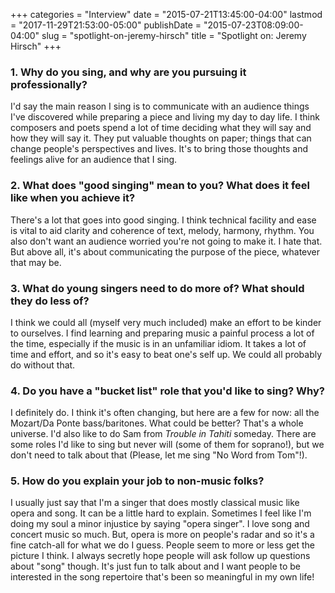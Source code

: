 +++
categories = "Interview"
date = "2015-07-21T13:45:00-04:00"
lastmod = "2017-11-29T21:53:00-05:00"
publishDate = "2015-07-23T08:09:00-04:00"
slug = "spotlight-on-jeremy-hirsch"
title = "Spotlight on: Jeremy Hirsch"
+++

### 1. Why do you sing, and why are you pursuing it professionally?

I'd say the main reason I sing is to communicate with an audience things I've discovered while preparing a piece and living my day to day life. I think composers and poets spend a lot of time deciding what they will say and how they will say it. They put valuable thoughts on paper; things that can change people's perspectives and lives. It's to bring those thoughts and feelings alive for an audience that I sing.

### 2. What does "good singing" mean to you? What does it feel like when you achieve it?

There's a lot that goes into good singing. I think technical facility and ease is vital to aid clarity and coherence of text, melody, harmony, rhythm. You also don't want an audience worried you're not going to make it. I hate that. But above all, it's about communicating the purpose of the piece, whatever that may be.

### 3. What do young singers need to do more of? What should they do less of?

I think we could all (myself very much included) make an effort to be kinder to ourselves. I find learning and preparing music a painful process a lot of the time, especially if the music is in an unfamiliar idiom. It takes a lot of time and effort, and so it's easy to beat one's self up. We could all probably do without that.

### 4. Do you have a "bucket list" role that you'd like to sing? Why?

I definitely do. I think it's often changing, but here are a few for now: all the Mozart/Da Ponte bass/baritones. What could be better? That's a whole universe. I'd also like to do Sam from *Trouble in Tahiti* someday. There are some roles I'd like to sing but never will (some of them for soprano!), but we don't need to talk about that (Please, let me sing "No Word from Tom"!).

### 5. How do you explain your job to non-music folks?

I usually just say that I'm a singer that does mostly classical music like opera and song. It can be a little hard to explain. Sometimes I feel like I'm doing my soul a minor injustice by saying "opera singer". I love song and concert music so much. But, opera is more on people's radar and so it's a fine catch-all for what we do I guess. People seem to more or less get the picture I think. I always secretly hope people will ask follow up questions about "song" though. It's just fun to talk about and I want people to be interested in the song repertoire that's been so meaningful in my own life!
